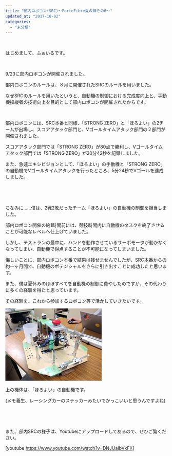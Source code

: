 ```yaml
---
title: "部内ロボコン(SRC)〜ForteFibre夏の陣その6〜"
updated_at: "2017-10-02"
categories: 
  - "未分類"
---
```


 

はじめまして、ふぁいるです。

 

9/23に部内ロボコンが開催されました。

部内ロボコンのルールは、８月に開催されたSRCのルールを用いました。

なぜSRCのルールを用いたというと、自動機の制御における完成度向上と、手動機操縦者の技術向上を目的として部内ロボコンが開催されたからです。

 

部内ロボコンには、SRC本番と同様、「STRONG ZERO」と「ほろよい」の2チームが出場し、スコアアタック部門と、Vゴールタイムアタック部門の２部門が開催されました。

スコアアタック部門では「STRONG ZERO」が80点で勝利し、Vゴールタイムアタック部門では「STRONG ZERO」が20分42秒を記録しました。

また、急遽エキシビジョンとして、「ほろよい」の手動機と「STRONG ZERO」の自動機でVゴールタイムアタックを行ったところ、5分24秒でVゴールを達成しました。

 

 

ちなみに……僕は、2戦2敗だったチーム「ほろよい」の自動機の制御を担当しました。

部内ロボコン開催の約1時間前には、競技時間内に自動機のタスクを終了させることが可能なレベルへ仕上げていました。

しかし、テストランの最中に、ハンドを動作させているサーボモータが動かなくなってしまい、自動機で得点することが不可能になってしまいました。

悔しいことに、部内ロボコン本番で結果は残せませんでしたが、SRC本番からの約一ヶ月間で、自動機のポテンシャルをさらに引き出すことに成功したと思います。

また、僕は夏休みのほぼすべてを自動機の制御に費やしたのですが、その代わりに多くの経験を得たと思っています。

その経験を、これから参加するロボコン等で活かしていきたいです。

[![](images/IMG_20171002_151540-300x225.jpg)](http://www.fortefibre.net/blog/wp-content/uploads/2017/10/IMG_20171002_151540.jpg)

上の機体は、「ほろよい」の自動機です。

(メモ養生、レーシングカーのステッカーみたいでかっこいいと思うんですよね)

 

 

また、部内SRCの様子は、Youtubeにアップロードしてあるので、ぜひご覧ください。

\[youtube https://www.youtube.com/watch?v=DNJUaIbVxFI\]
